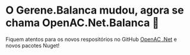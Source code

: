 # O Gerene.Balanca mudou, agora se chama OpenAC.Net.Balanca 🚀

Fiquem atentos para os novos respositórios no GitHub [OpenAC .Net](https://github.com/OpenAC-Net/) e novos pacotes Nuget!
